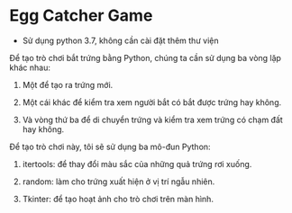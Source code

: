 # Egg Catcher Game
- Sử dụng python 3.7, không cần cài đặt thêm thư viện

Để tạo trò chơi bắt trứng bằng Python, chúng ta cần sử dụng ba vòng lặp khác nhau:

1. Một để tạo ra trứng mới.

2. Một cái khác để kiểm tra xem người bắt có bắt được trứng hay không.

3. Và vòng thứ ba để di chuyển trứng và kiểm tra xem trứng có chạm đất hay không.

Để tạo trò chơi này, tôi sẽ sử dụng ba mô-đun Python:
1. itertools: để thay đổi màu sắc của những quả trứng rơi xuống.

2. random: làm cho trứng xuất hiện ở vị trí ngẫu nhiên.

3. Tkinter: để tạo hoạt ảnh cho trò chơi trên màn hình.
